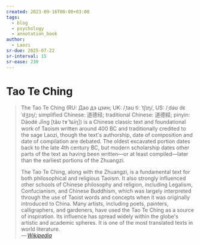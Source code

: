 ```yaml
---
created: 2023-09-16T00:00+03:00
tags:
  - blog
  - psychology
  - annotation_book
author:
  - Laozi
sr-due: 2025-07-22
sr-interval: 15
sr-ease: 230
---
```


# Tao Te Ching

> The Tao Te Ching (RU: Дао дэ цзин; UK: /ˌtaʊ tiː ˈtʃɪŋ/, US: /ˌdaʊ dɛ ˈdʒɪŋ/; simplified Chinese: 道德经; traditional Chinese: 道德經; pinyin: Dàodé Jīng [tâʊ tɤ̌ tɕíŋ]) is a Chinese classic text and foundational work of Taoism written around 400 BC and traditionally credited to the sage Laozi, though the text's authorship, date of composition and date of compilation are debated. The oldest excavated portion dates back to the late 4th century BC, but modern scholarship dates other parts of the text as having been written—or at least compiled—later than the earliest portions of the Zhuangzi.
>
> The Tao Te Ching, along with the Zhuangzi, is a fundamental text for both philosophical and religious Taoism. It also strongly influenced other schools of Chinese philosophy and religion, including Legalism, Confucianism, and Chinese Buddhism, which was largely interpreted through the use of Taoist words and concepts when it was originally introduced to China. Many artists, including poets, painters, calligraphers, and gardeners, have used the Tao Te Ching as a source of inspiration. Its influence has spread widely within the globe's artistic and academic spheres. It is one of the most translated texts in world literature.\
> — <cite>[Wikipedia](https://en.wikipedia.org/wiki/Tao_Te_Ching)</cite>
